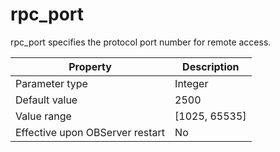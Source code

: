 rpc_port 
=============================

rpc_port specifies the protocol port number for remote access. 


|          **Property**           | **Description** |
|---------------------------------|-----------------|
| Parameter type                  | Integer         |
| Default value                   | 2500            |
| Value range                     | \[1025, 65535\] |
| Effective upon OBServer restart | No              |


